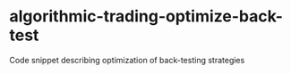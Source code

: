 # algorithmic-trading-optimize-back-test
Code snippet describing optimization of back-testing strategies
